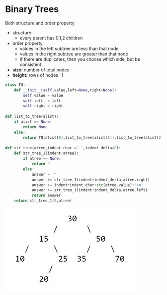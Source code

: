 # Binary Trees

Both structure and order property

* structure 
  * every parent has 0,1,2 children 
* order property
  * values in the left subtree are less than that node 
  * values in the right subtree are greater than that node 
  * if there are duplicates, then you choose which side, but be consistent 
* **size:** number of total nodes 
* **height:** rows of nodes -1 

```python
class TN:
    def __init__(self,value,left=None,right=None):
        self.value = value
        self.left  = left
        self.right = right

def list_to_tree(alist):
    if alist == None:
        return None
    else:
        return TN(alist[0],list_to_tree(alist[1]),list_to_tree(alist[2])) 
    
def str_tree(atree,indent_char ='.',indent_delta=2):
    def str_tree_1(indent,atree):
        if atree == None:
            return ''
        else:
            answer = ''
            answer += str_tree_1(indent+indent_delta,atree.right)
            answer += indent*indent_char+str(atree.value)+'\n'
            answer += str_tree_1(indent+indent_delta,atree.left)
            return answer
    return str_tree_1(0,atree) 
```

![](../.gitbook/assets/image%20%282%29.png)



